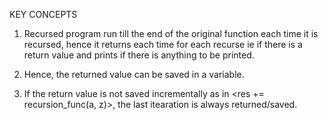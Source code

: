 KEY CONCEPTS

1. Recursed program run till the end of the original function each time it is recursed, hence it returns each time for each recurse ie if there is a return value and prints if there is anything to be printed.

2. Hence, the returned value can be saved in a variable.

3. If the return value is not saved incrementally as in <res += recursion_func(a, z)>, the last itearation is always returned/saved.
